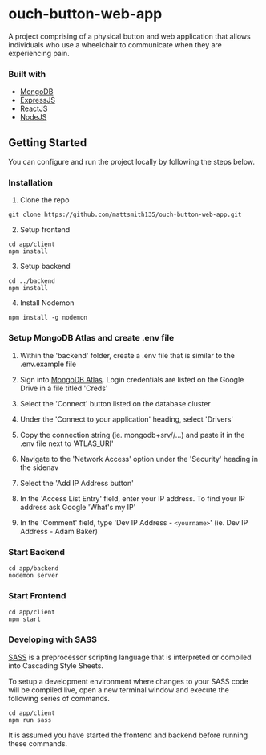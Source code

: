 # ouch-button-web-app

A project comprising of a physical button and web application that allows individuals who use a wheelchair to communicate when they are experiencing pain.

### Built with

- [MongoDB](https://www.mongodb.com/)
- [ExpressJS](https://expressjs.com/)
- [ReactJS](https://react.dev/)
- [NodeJS](https://nodejs.org/en)

## Getting Started

You can configure and run the project locally by following the steps below.

### Installation

1. Clone the repo
```
git clone https://github.com/mattsmith135/ouch-button-web-app.git
```
2. Setup frontend
```
cd app/client
npm install
```
3. Setup backend
```
cd ../backend
npm install
```
4. Install Nodemon
```
npm install -g nodemon
```

### Setup MongoDB Atlas and create .env file

1. Within the 'backend' folder, create a .env file that is similar to the .env.example file

1. Sign into [MongoDB Atlas](https://account.mongodb.com/account/login?nds=true). Login credentials are listed on the Google Drive in a file titled 'Creds'

2. Select the 'Connect' button listed on the database cluster

3. Under the 'Connect to your application' heading, select 'Drivers'

4. Copy the connection string (ie. mongodb+srv//...) and paste it in the .env file next to 'ATLAS_URI'

5. Navigate to the 'Network Access' option under the 'Security' heading in the sidenav

6. Select the 'Add IP Address button'

7. In the 'Access List Entry' field, enter your IP address. To find your IP address ask Google 'What's my IP' 

8. In the 'Comment' field, type 'Dev IP Address - `<yourname>`' (ie. Dev IP Address - Adam Baker)

### Start Backend

```
cd app/backend
nodemon server
```

### Start Frontend

```
cd app/client
npm start
```

### Developing with SASS

[SASS](https://sass-lang.com/) is a preprocessor scripting language that is interpreted or compiled into Cascading Style Sheets. 

To setup a development environment where changes to your SASS code will be compiled live, open a new terminal window and execute the following series of commands.

```
cd app/client
npm run sass
```

It is assumed you have started the frontend and backend before running these commands.